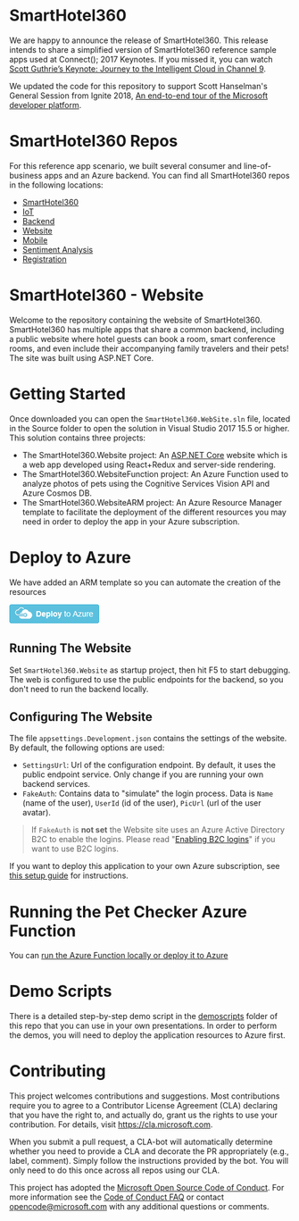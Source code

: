 # SmartHotel360

We are happy to announce the release of SmartHotel360. This release intends to share a simplified version of SmartHotel360 reference sample apps used at Connect(); 2017 Keynotes. If you missed it, you can watch <a href="https://channel9.msdn.com/Events/Connect/2017/K100">Scott Guthrie’s Keynote: Journey to the Intelligent Cloud in Channel 9</a>.

We updated the code for this repository to support Scott Hanselman's General Session from Ignite 2018, [An end-to-end tour of the Microsoft developer platform](https://myignite.techcommunity.microsoft.com/sessions/66696#ignite-html-anchor). 

# SmartHotel360 Repos
For this reference app scenario, we built several consumer and line-of-business apps and an Azure backend. You can find all SmartHotel360 repos in the following locations:

* [SmartHotel360 ](https://github.com/Microsoft/SmartHotel360)
* [IoT](https://github.com/Microsoft/SmartHotel360-IoT)
* [Backend](https://github.com/Microsoft/SmartHotel360-Backend)
* [Website](https://github.com/Microsoft/SmartHotel360-Website)
* [Mobile](https://github.com/Microsoft/SmartHotel360-Mobile)
* [Sentiment Analysis](https://github.com/Microsoft/SmartHotel360-SentimentAnalysis)
* [Registration](https://github.com/Microsoft/SmartHotel360-Registration)

# SmartHotel360 - Website
Welcome to the repository containing the website of SmartHotel360. SmartHotel360 has multiple apps that share a common backend, including a public website where hotel guests can book a room, smart conference rooms, and even include their accompanying family travelers and their pets! The site was built using ASP.NET Core. 

# Getting Started

Once downloaded you can open the `SmartHotel360.WebSite.sln` file, located in the Source folder to open the solution in Visual Studio 2017 15.5 or higher. This solution contains three projects:

* The SmartHotel360.Website project: An [ASP.NET Core](www.dot.net) website which is a web app developed using React+Redux and server-side rendering.
* The SmartHotel360.WebsiteFunction project: An Azure Function used to analyze photos of pets using the Cognitive Services Vision API and Azure Cosmos DB.
* The SmartHotel360.WebsiteARM project: An Azure Resource Manager template to facilitate the deployment of the different resources you may need in order to deploy the app in your Azure subscription.

# Deploy to Azure

We have added an ARM template so you can automate the creation of the resources

<a href="https://portal.azure.com/#create/Microsoft.Template/uri/https%3A%2F%2Fraw.githubusercontent.com%2Fgbechara%2Fazuredemos%2Fmaster%2Fdemo5serverless-sh%2FSmartHotel360-Website%2Fsrc%2FSmartHotel360.WebsiteARM%2Fsmarthote360.website.deployment.json?target=_blank" target='_blank'><img src="/demo5serverless-sh/SmartHotel360-Website/docs/Images/deploy-to-azure.png" alt="Deploy to Azure"/></a>

## Running The Website

Set `SmartHotel360.Website` as startup project, then hit F5 to start debugging. The web is configured to use the public endpoints for the backend, so you don't need to run the backend locally. 

## Configuring The Website

The file `appsettings.Development.json` contains the settings of the website. By default, the following options are used:

* `SettingsUrl`: Url of the configuration endpoint. By default, it uses the public endpoint service. Only change if you are running your own backend services.
* `FakeAuth`: Contains data to "simulate" the login process. Data is `Name` (name of the user), `UserId` (id of the user), `PicUrl` (url of the user avatar).

> If `FakeAuth` is **not set** the Website site uses an Azure Active Directory B2C to enable the logins. Please read "[Enabling B2C logins](docs/B2C.md)" if you want to use B2C logins.

If you want to deploy this application to your own Azure subscription, see [this setup guide](Documents/AzureDeployment.md) for instructions. 

# Running the Pet Checker Azure Function

You can [run the Azure Function locally or deploy it to Azure](docs/AzureFunction.md)

# Demo Scripts
There is a detailed step-by-step demo script in the [demoscripts](docs/DemoScripts) folder of this repo that you can use in your own presentations. In order to perform the demos, you will need to deploy the application resources to Azure first.

# Contributing

This project welcomes contributions and suggestions.  Most contributions require you to agree to a
Contributor License Agreement (CLA) declaring that you have the right to, and actually do, grant us
the rights to use your contribution. For details, visit https://cla.microsoft.com.

When you submit a pull request, a CLA-bot will automatically determine whether you need to provide
a CLA and decorate the PR appropriately (e.g., label, comment). Simply follow the instructions
provided by the bot. You will only need to do this once across all repos using our CLA.

This project has adopted the [Microsoft Open Source Code of Conduct](https://opensource.microsoft.com/codeofconduct/).
For more information see the [Code of Conduct FAQ](https://opensource.microsoft.com/codeofconduct/faq/) or
contact [opencode@microsoft.com](mailto:opencode@microsoft.com) with any additional questions or comments.
